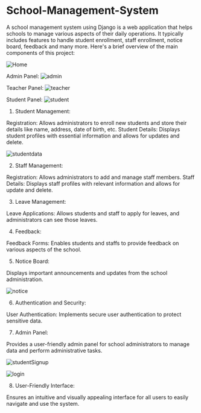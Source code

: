 # School-Management-System

A school management system using Django is a web application that helps schools to manage various aspects of their daily operations. 
It typically includes features to handle student enrollment, staff enrollment, notice board, feedback and many more. 
Here's a brief overview of the main components of this project:


![Home](https://github.com/Vidushee-jain23/School-System/assets/77531786/edeedc86-92aa-47cc-a6fa-98a45b30f62d)


Admin Panel:
![admin](https://github.com/Vidushee-jain23/School-System/assets/77531786/e45a6255-1dd3-4950-9d33-8b52df774586)


Teacher Panel:
![teacher](https://github.com/Vidushee-jain23/School-System/assets/77531786/cd574774-1c78-40a9-bdee-71b3263c4b4e)


Student Panel:
![student](https://github.com/Vidushee-jain23/School-System/assets/77531786/83ab8aac-b698-4f63-9b80-df0221c61100)


1. Student Management:

Registration: Allows administrators to enroll new students and store their details like name, address, date of birth, etc.
Student Details: Displays student profiles with essential information and allows for updates and delete.


![studentdata](https://github.com/Vidushee-jain23/School-System/assets/77531786/d6a3de70-403e-475e-835d-3a72ed25d0be)



2. Staff Management:

Registration: Allows administrators to add and manage staff members.
Staff Details: Displays staff profiles with relevant information and allows for update and delete.

3. Leave Management:

Leave Applications: Allows students and staff to apply for leaves, and administrators can see those leaves.

4. Feedback:

Feedback Forms: Enables students and staffs to provide feedback on various aspects of the school.

5. Notice Board:

Displays important announcements and updates from the school administration.

![notice](https://github.com/Vidushee-jain23/School-System/assets/77531786/b0755207-01b0-4247-b4ab-4731742daa13)

6. Authentication and Security:

User Authentication: Implements secure user authentication to protect sensitive data.

7. Admin Panel:

Provides a user-friendly admin panel for school administrators to manage data and perform administrative tasks.


![studentSignup](https://github.com/Vidushee-jain23/School-System/assets/77531786/54fbc07a-49d3-4cb0-bfc7-564f07a00cfe)

![login](https://github.com/Vidushee-jain23/School-System/assets/77531786/47e9f2f6-fe71-41b9-b2d8-0e1b79eabf74)



8. User-Friendly Interface:

Ensures an intuitive and visually appealing interface for all users to easily navigate and use the system.







